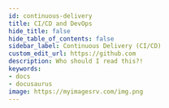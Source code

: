 ```yaml
---
id: continuous-delivery
title: CI/CD and DevOps
hide_title: false
hide_table_of_contents: false
sidebar_label: Continuous Delivery (CI/CD)
custom_edit_url: https://github.com
description: Who should I read this?!
keywords:
- docs
- docusaurus
image: https://myimagesrv.com/img.png
---
```

